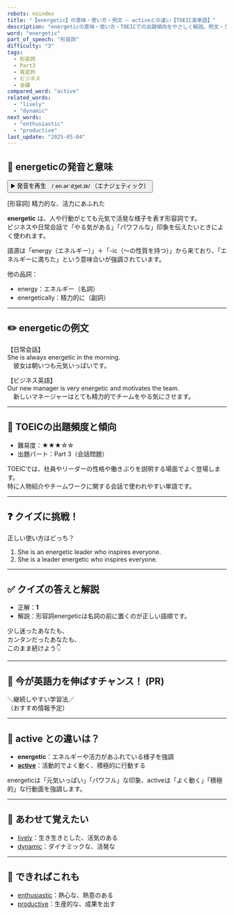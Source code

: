 ```yaml
---
robots: noindex
title: "【energetic】の意味・使い方・例文 ― activeとの違い【TOEIC英単語】"
description: "energeticの意味・使い方・TOEICでの出題傾向をやさしく解説。例文・クイズ付きでactiveとの違いもわかりやすく学べます。"
word: "energetic"
part_of_speech: "形容詞"
difficulty: "3"
tags:
  - 形容詞
  - Part3
  - 肯定的
  - ビジネス
  - 会議
compared_word: "active"
related_words:
  - "lively"
  - "dynamic"
next_words:
  - "enthusiastic"
  - "productive"
last_update: "2025-05-04"
---
```


## 🔰 energeticの発音と意味

<button class="play-audio" onclick="playTTS('energetic')">
  <span class="play-audio-main">
    ▶️ 発音を再生　/ˌen.ərˈdʒet.ɪk/
  </span>
  <span class="play-audio-sub">
    （エナジェティック）
  </span>
</button>

[形容詞] 精力的な、活力にあふれた

**energetic** は、人や行動がとても元気で活発な様子を表す形容詞です。  
ビジネスや日常会話で「やる気がある」「パワフルな」印象を伝えたいときによく使われます。

語源は「energy（エネルギー）」＋「-ic（～の性質を持つ）」から来ており、「エネルギーに満ちた」という意味合いが強調されています。

他の品詞：  
- energy：エネルギー（名詞）
- energetically：精力的に（副詞）

---

## ✏️ energeticの例文

【日常会話】  
She is always energetic in the morning.  
　彼女は朝いつも元気いっぱいです。

【ビジネス英語】  
Our new manager is very energetic and motivates the team.  
　新しいマネージャーはとても精力的でチームをやる気にさせます。

---

## 🎯 TOEICの出題頻度と傾向

- 難易度：★★★☆☆
- 出題パート：Part 3（会話問題）

TOEICでは、社員やリーダーの性格や働きぶりを説明する場面でよく登場します。  
特に人物紹介やチームワークに関する会話で使われやすい単語です。

---

## ❓ クイズに挑戦！

正しい使い方はどっち？

1. She is an energetic leader who inspires everyone.  
2. She is a leader energetic who inspires everyone.

---

## ✅ クイズの答えと解説

- 正解：**1**
- 解説：形容詞energeticは名詞の前に置くのが正しい語順です。

少し迷ったあなたも、  
カンタンだったあなたも、  
このまま続けよう👇️

---

## 🚀 今が英語力を伸ばすチャンス！ (PR)

<div class="info-center">
＼継続しやすい学習法／<br>  
（おすすめ情報予定）
</div>

---

## 🤔  active との違いは？

- **energetic**：エネルギーや活力があふれている様子を強調
- **[active](/active)**：活動的でよく動く、積極的に行動する

energeticは「元気いっぱい」「パワフル」な印象、activeは「よく動く」「積極的」な行動面を強調します。

---

## 🧩 あわせて覚えたい

- [lively](/lively)：生き生きとした、活気のある
- [dynamic](/dynamic)：ダイナミックな、活発な

---

## 📖 できればこれも

- [enthusiastic](/enthusiastic)：熱心な、熱意のある
- [productive](/productive)：生産的な、成果を出す

<!-- cvid: aid00_bid09 -->
